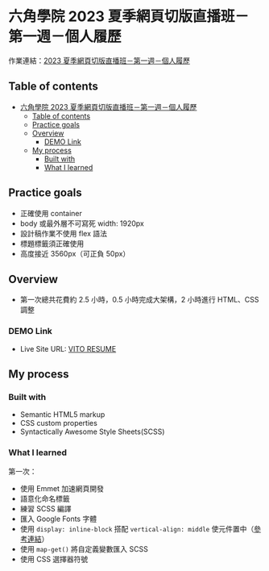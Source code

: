 # 六角學院 2023 夏季網頁切版直播班－第一週－個人履歷
作業連結：[2023 夏季網頁切版直播班－第一週－個人履歷](https://rpg.hexschool.com/training/36/task/self)

## Table of contents
- [六角學院 2023 夏季網頁切版直播班－第一週－個人履歷](#六角學院-2023-夏季網頁切版直播班第一週個人履歷)
  - [Table of contents](#table-of-contents)
  - [Practice goals](#practice-goals)
  - [Overview](#overview)
    - [DEMO Link](#demo-link)
  - [My process](#my-process)
    - [Built with](#built-with)
    - [What I learned](#what-i-learned)

## Practice goals
- 正確使用 container
- body 或最外層不可寫死 width: 1920px
- 設計稿作業不使用 flex 語法
- 標題標籤須正確使用
- 高度接近 3560px（可正負 50px）

## Overview
- 第一次總共花費約 2.5 小時，0.5 小時完成大架構，2 小時進行 HTML、CSS 調整

### DEMO Link
- Live Site URL: [VITO RESUME](https://chunjull.github.io/hexschool-layout-resume/)

## My process
### Built with
- Semantic HTML5 markup
- CSS custom properties
- Syntactically Awesome Style Sheets(SCSS)

### What I learned
第一次：
- 使用 Emmet 加速網頁開發
- 語意化命名標籤
- 練習 SCSS 編譯
- 匯入 Google Fonts 字體
- 使用 `display: inline-block` 搭配 `vertical-align: middle` 使元件置中（[參考連結](https://www.casper.tw/css/2015/01/16/css-magic/)）
- 使用 `map-get()` 將自定義變數匯入 SCSS
- 使用 CSS 選擇器符號